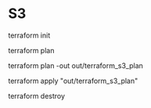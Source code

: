 # S3

terraform init

terraform plan

terraform plan -out out/terraform_s3_plan

terraform apply "out/terraform_s3_plan"

terraform destroy

